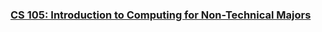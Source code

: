 <!---
Feel free to change this link if there is something more appropriate.
Do not change the anchor name.
-->

### <a name="CS105" class="anchor"></a>[CS 105: Introduction to Computing for Non-Technical Majors](https://courses.engr.illinois.edu/cs105/sp2018/)
